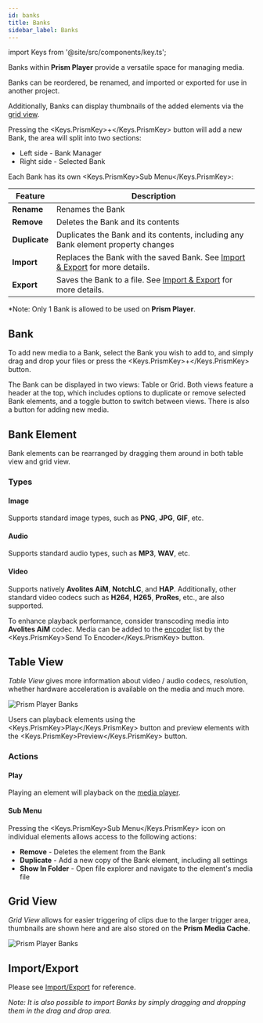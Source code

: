 ```yaml
---
id: banks
title: Banks
sidebar_label: Banks
---
```


import Keys from '@site/src/components/key.ts';

Banks within **Prism Player** provide a versatile space for managing media. 

Banks can be reordered, be renamed, and imported or exported for use in another project. 

Additionally, Banks can display thumbnails of the added elements via the [grid view](./banks#grid-view).

Pressing the <Keys.PrismKey>+</Keys.PrismKey> button will add a new Bank, the area will split into two sections:
- Left side - Bank Manager
- Right side - Selected Bank

Each Bank has its own <Keys.PrismKey>Sub Menu</Keys.PrismKey>:

| Feature | Description |
|--------|--------------|
| **Rename** | Renames the Bank | 
| **Remove**| Deletes the Bank and its contents | 
| **Duplicate**| Duplicates the Bank and its contents, including any Bank element property changes | 
| **Import** | Replaces the Bank with the saved Bank. See [Import & Export](../quick-start/import-export) for more details. | 
| **Export** | Saves the Bank to a file. See [Import & Export](../quick-start/import-export) for more details. | 
*Note: Only 1 Bank is allowed to be used on **Prism Player**.
## Bank

To add new media to a Bank, select the Bank you wish to add to, and simply drag and drop your files or press the <Keys.PrismKey>+</Keys.PrismKey> button.

The Bank can be displayed in two views: Table or Grid. Both views feature a header at the top, which includes options to duplicate or remove selected Bank elements, and a toggle button to switch between views. There is also a button for adding new media.

## Bank Element
Bank elements can be rearranged by dragging them around in both table view and grid view.

### Types

#### Image 

Supports standard image types, such as **PNG**, **JPG**, **GIF**, etc.

#### Audio
Supports standard audio types, such as **MP3**, **WAV**, etc.

#### Video
Supports natively **Avolites AiM**, **NotchLC**, and **HAP**.
Additionally, other standard video codecs such as **H264**, **H265**, **ProRes**, etc., are also supported.

To enhance playback performance, consider transcoding media into **Avolites AiM** codec. Media can be added to the [encoder](../encoder/encoder) list by the <Keys.PrismKey>Send To Encoder</Keys.PrismKey> button. 
## Table View

*Table View* gives more information about video / audio codecs, resolution, whether hardware acceleration is available on the media and much more.

![Prism Player Banks](/prismdocs/images/player-table-banks.png)

Users can playback elements using the <Keys.PrismKey>Play</Keys.PrismKey> button and preview elements with the <Keys.PrismKey>Preview</Keys.PrismKey> button.

### Actions

#### Play
Playing an element will playback on the [media player](../play/mediaplayer).
#### Sub Menu

Pressing the <Keys.PrismKey>Sub Menu</Keys.PrismKey> icon on individual elements allows access to the following actions:

- **Remove** - Deletes the element from the Bank
- **Duplicate** - Add a new copy of the Bank element, including all settings
- **Show In Folder** - Open file explorer and navigate to the element's media file
## Grid View

*Grid View* allows for easier triggering of clips due to the larger trigger area, thumbnails are shown here and are also stored on the **Prism Media Cache**.

![Prism Player Banks](/prismdocs/images/player-grid-banks.png)

## Import/Export

Please see [Import/Export](../quick-start/import-export) for reference.

*Note: It is also possible to import Banks by simply dragging and dropping them in the drag and drop area.*